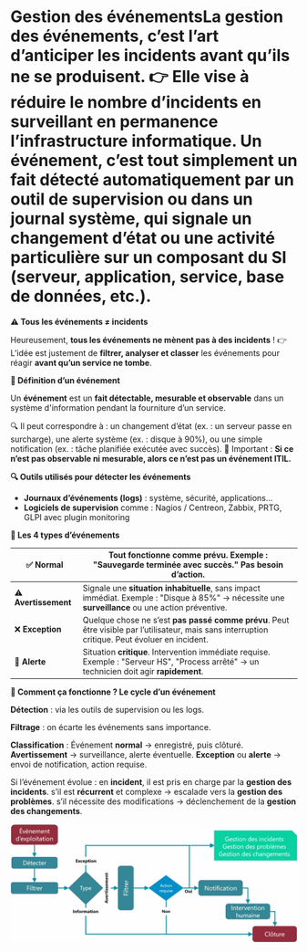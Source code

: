 # Gestion des événementsLa **gestion des événements**, c’est l’art **d’anticiper les incidents** avant qu’ils ne se produisent. 👉 Elle vise à **réduire le nombre d’incidents** en surveillant en permanence l’infrastructure informatique. Un **événement**, c’est tout simplement **un fait détecté automatiquement** par un outil de supervision ou dans un journal système, qui signale **un changement d’état** ou une activité particulière sur un composant du SI (serveur, application, service, base de données, etc.).



**⚠️ Tous les événements ≠ incidents**

Heureusement, **tous les événements ne mènent pas à des incidents** ! 👉 L’idée est justement de **filtrer, analyser et classer** les événements pour réagir **avant qu’un service ne tombe**.



**🧾 Définition d’un événement**

Un **événement** est un **fait détectable, mesurable et observable** dans un système d'information pendant la fourniture d’un service.

🔍 Il peut correspondre à : un changement d’état (ex. : un serveur passe en surcharge), une alerte système (ex. : disque à 90%), ou une simple notification (ex. : tâche planifiée exécutée avec succès). 📌 Important : **Si ce n’est pas observable ni mesurable, alors ce n’est pas un événement ITIL.**



**🔍 Outils utilisés pour détecter les événements**

- **Journaux d’événements (logs)** : système, sécurité, applications...
- **Logiciels de supervision** comme : Nagios / Centreon, Zabbix, PRTG, GLPI avec plugin monitoring



**🧩 Les 4 types d’événements**

| ✅ **Normal** | Tout fonctionne comme prévu. Exemple : "Sauvegarde terminée avec succès." Pas besoin d’action. |
|----|----|
| ⚠️ **Avertissement** | Signale une **situation inhabituelle**, sans impact immédiat. Exemple : "Disque à 85%" → nécessite une **surveillance** ou une action préventive. |
| ❌ **Exception** | Quelque chose ne s’est **pas passé comme prévu**. Peut être visible par l’utilisateur, mais sans interruption critique. Peut évoluer en incident. |
| 🚨 **Alerte** | Situation **critique**. Intervention immédiate requise. Exemple : "Serveur HS", "Process arrêté" → un technicien doit agir **rapidement**. |



**🧠 Comment ça fonctionne ? Le cycle d’un événement**

**Détection** : via les outils de supervision ou les logs.

**Filtrage** : on écarte les événements sans importance.

**Classification** : Événement **normal** → enregistré, puis clôturé. **Avertissement** → surveillance, alerte éventuelle. **Exception** ou **alerte** → envoi de notification, action requise.

Si l’événement évolue : en **incident**, il est pris en charge par la **gestion des incidents**. s’il est **récurrent** et complexe → escalade vers la **gestion des problèmes**. s’il nécessite des modifications → déclenchement de la **gestion des changements**.

![](../../../media/Cours-Sensibilisation-ITIL-V1-Gestion-des-événements-image1.png)


